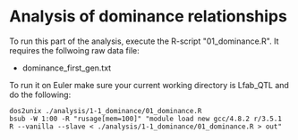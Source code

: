# Analysis of dominance relationships
To run this part of the analysis, execute the R-script "01_dominance.R". It requires the follwoing raw data file:
* dominance_first_gen.txt

To run it on Euler make sure your current working directory is Lfab_QTL and do the following:
```
dos2unix ./analysis/1-1_dominance/01_dominance.R
bsub -W 1:00 -R "rusage[mem=100]" "module load new gcc/4.8.2 r/3.5.1
R --vanilla --slave < ./analysis/1-1_dominance/01_dominance.R > out"
```
